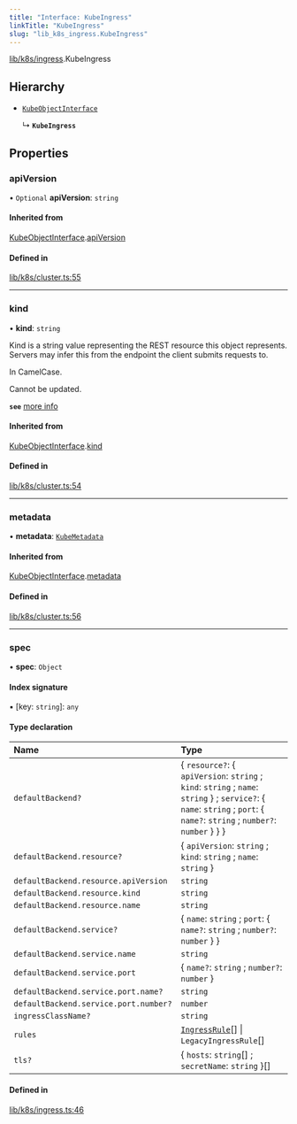 ```yaml
---
title: "Interface: KubeIngress"
linkTitle: "KubeIngress"
slug: "lib_k8s_ingress.KubeIngress"
---
```


[lib/k8s/ingress](../modules/lib_k8s_ingress.md).KubeIngress

## Hierarchy

- [`KubeObjectInterface`](lib_k8s_cluster.KubeObjectInterface.md)

  ↳ **`KubeIngress`**

## Properties

### apiVersion

• `Optional` **apiVersion**: `string`

#### Inherited from

[KubeObjectInterface](lib_k8s_cluster.KubeObjectInterface.md).[apiVersion](lib_k8s_cluster.KubeObjectInterface.md#apiversion)

#### Defined in

[lib/k8s/cluster.ts:55](https://github.com/headlamp-k8s/headlamp/blob/e3b4c5c7/frontend/src/lib/k8s/cluster.ts#L55)

___

### kind

• **kind**: `string`

Kind is a string value representing the REST resource this object represents.
Servers may infer this from the endpoint the client submits requests to.

In CamelCase.

Cannot be updated.

**`see`** [more info](https://git.k8s.io/community/contributors/devel/sig-architecture/api-conventions.md#types-kinds)

#### Inherited from

[KubeObjectInterface](lib_k8s_cluster.KubeObjectInterface.md).[kind](lib_k8s_cluster.KubeObjectInterface.md#kind)

#### Defined in

[lib/k8s/cluster.ts:54](https://github.com/headlamp-k8s/headlamp/blob/e3b4c5c7/frontend/src/lib/k8s/cluster.ts#L54)

___

### metadata

• **metadata**: [`KubeMetadata`](lib_k8s_cluster.KubeMetadata.md)

#### Inherited from

[KubeObjectInterface](lib_k8s_cluster.KubeObjectInterface.md).[metadata](lib_k8s_cluster.KubeObjectInterface.md#metadata)

#### Defined in

[lib/k8s/cluster.ts:56](https://github.com/headlamp-k8s/headlamp/blob/e3b4c5c7/frontend/src/lib/k8s/cluster.ts#L56)

___

### spec

• **spec**: `Object`

#### Index signature

▪ [key: `string`]: `any`

#### Type declaration

| Name | Type |
| :------ | :------ |
| `defaultBackend?` | { `resource?`: { `apiVersion`: `string` ; `kind`: `string` ; `name`: `string`  } ; `service?`: { `name`: `string` ; `port`: { `name?`: `string` ; `number?`: `number`  }  }  } |
| `defaultBackend.resource?` | { `apiVersion`: `string` ; `kind`: `string` ; `name`: `string`  } |
| `defaultBackend.resource.apiVersion` | `string` |
| `defaultBackend.resource.kind` | `string` |
| `defaultBackend.resource.name` | `string` |
| `defaultBackend.service?` | { `name`: `string` ; `port`: { `name?`: `string` ; `number?`: `number`  }  } |
| `defaultBackend.service.name` | `string` |
| `defaultBackend.service.port` | { `name?`: `string` ; `number?`: `number`  } |
| `defaultBackend.service.port.name?` | `string` |
| `defaultBackend.service.port.number?` | `number` |
| `ingressClassName?` | `string` |
| `rules` | [`IngressRule`](lib_k8s_ingress.IngressRule.md)[] \| `LegacyIngressRule`[] |
| `tls?` | { `hosts`: `string`[] ; `secretName`: `string`  }[] |

#### Defined in

[lib/k8s/ingress.ts:46](https://github.com/headlamp-k8s/headlamp/blob/e3b4c5c7/frontend/src/lib/k8s/ingress.ts#L46)
